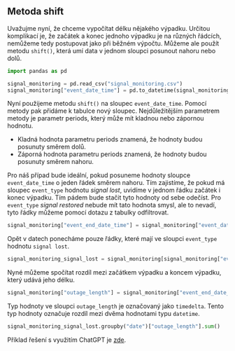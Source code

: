## Metoda shift

Uvažujme nyní, že chceme vypočítat délku nějakého výpadku. Určitou komplikací je, že začátek a konec jednoho výpadku je na různých řádcích, nemůžeme tedy postupovat jako při běžném výpočtu. Můžeme ale použít metodu `shift()`, která umí data v jednom sloupci posunout nahoru nebo dolů.

```py
import pandas as pd

signal_monitoring = pd.read_csv("signal_monitoring.csv")
signal_monitoring["event_date_time"] = pd.to_datetime(signal_monitoring["event_date_time"])
```

Nyní použijeme metodu `shift()` na sloupec `event_date_time`. Pomocí metody pak přidáme k tabulce nový sloupec. Nejdůležitějším parametrem metody je parametr periods, který může mít kladnou nebo zápornou hodnotu.

- Kladná hodnota parametru periods znamená, že hodnoty budou posunuty směrem dolů.
- Záporná hodnota parametru periods znamená, že hodnoty budou posunuty směrem nahoru.

Pro náš případ bude ideální, pokud posuneme hodnoty sloupce `event_date_time` o jeden řádek směrem nahoru. Tím zajistíme, že pokud má sloupec `event_type` hodnotu _signal lost_, uvidíme v jednom řádku začátek i konec výpadku. Tím pádem bude stačit tyto hodnoty od sebe odečíst. Pro `event_type` _signal restored_ nebude mít tato hodnota smysl, ale to nevadí, tyto řádky můžeme pomocí dotazu z tabulky odfiltrovat.

```py
signal_monitoring["event_end_date_time"] = signal_monitoring["event_date_time"].shift(periods=-1)
```

Opět v datech ponecháme pouze řádky, které mají ve sloupci `event_type` hodnotu `signal lost`.

```py
signal_monitoring_signal_lost = signal_monitoring[signal_monitoring["event_type"] == "signal lost"]
```

Nyné můžeme spočítat rozdíl mezi začátkem výpadku a koncem výpadku, který udává jeho délku.

```py
signal_monitoring["outage_length"] = signal_monitoring["event_end_date_time"] - signal_monitoring["event_date_time"]
```

Typ hodnoty ve sloupci `outage_length` je označovaný jako `timedelta`. Tento typ hodnoty označuje rozdíl mezi dvěma hodnotami typu `datetime`.

```py
signal_monitoring_signal_lost.groupby("date")["outage_length"].sum()
```

Příklad řešení s využitím ChatGPT je [zde](https://chat.openai.com/share/eb92296b-1968-4387-9cc4-592023d4d104).
